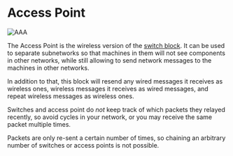 # Access Point

![AAA](oredict:oc:accessPoint)

The Access Point is the wireless version of the [switch block](switch.md). It can be used to separate subnetworks so that machines in them will not see components in other networks, while still allowing to send network messages to the machines in other networks.

In addition to that, this block will resend any wired messages it receives as wireless ones, wireless messages it receives as wired messages, and repeat wireless messages as wireless ones.

Switches and access point do *not* keep track of which packets they relayed recently, so avoid cycles in your network, or you may receive the same packet multiple times.

Packets are only re-sent a certain number of times, so chaining an arbitrary number of switches or access points is not possible.
